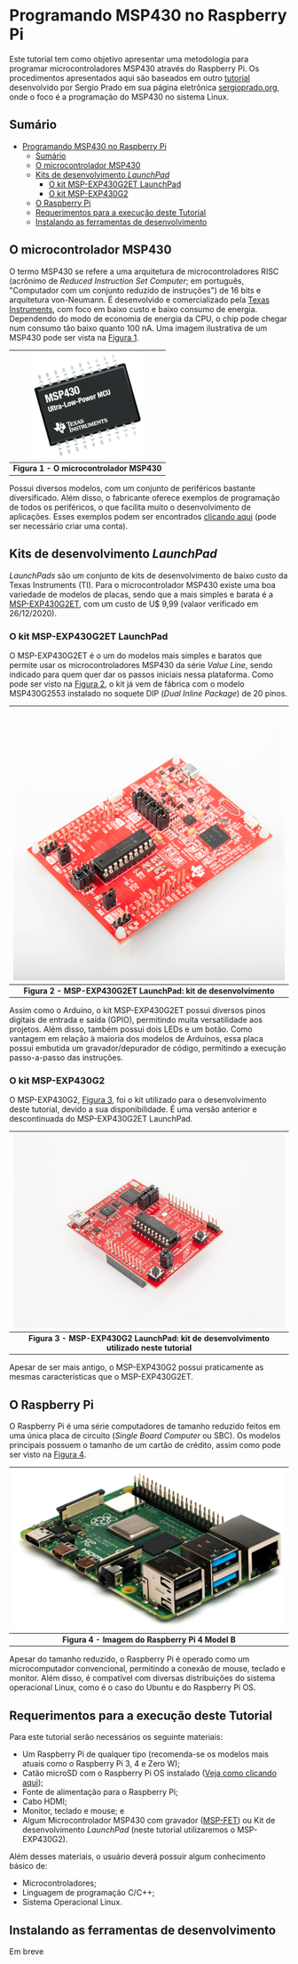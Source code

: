 # Programando MSP430 no Raspberry Pi

Este tutorial tem como objetivo apresentar uma metodologia para programar microcontroladores MSP430 através do Raspberry Pi. Os procedimentos apresentados aqui são baseados em outro [tutorial](https://sergioprado.org/trabalhando-com-o-msp430-no-linux/) desenvolvido por Sergio Prado em sua página eletrônica [sergioprado.org](sergioprado.org), onde o foco é a programação do MSP430 no sistema Linux.

## Sumário

- [Programando MSP430 no Raspberry Pi](#programando-msp430-no-raspberry-pi)
  - [Sumário](#sumário)
  - [O microcontrolador MSP430](#o-microcontrolador-msp430)
  - [Kits de desenvolvimento _LaunchPad_](#kits-de-desenvolvimento-launchpad)
    - [O kit MSP-EXP430G2ET LaunchPad](#o-kit-msp-exp430g2et-launchpad)
    - [O kit MSP-EXP430G2](#o-kit-msp-exp430g2)
  - [O Raspberry Pi](#o-raspberry-pi)
  - [Requerimentos para a execução deste Tutorial](#requerimentos-para-a-execução-deste-tutorial)
  - [Instalando as ferramentas de desenvolvimento](#instalando-as-ferramentas-de-desenvolvimento)

## O microcontrolador MSP430

O termo MSP430 se refere a uma arquitetura de microcontroladores RISC (acrônimo de _Reduced Instruction Set Computer_; em português, "Computador com um conjunto reduzido de instruções") de 16 bits e arquitetura von-Neumann. É desenvolvido e comercializado pela [Texas Instruments](https://www.ti.com/microcontrollers/msp430-ultra-low-power-mcus/overview.html), com foco em baixo custo e baixo consumo de energia. Dependendo do modo de economia de energia da CPU, o chip pode chegar num consumo tão baixo quanto 100 nA. Uma imagem ilustrativa de um MSP430 pode ser vista na 
[Figura 1](#msp430).

|![msp430](./figuras/MSP430_small.png "imagem ilustrativa do msp430")|
|:---:|
|__Figura 1 - O microcontrolador MSP430__|

Possui diversos modelos, com um conjunto de periféricos bastante diversificado. Além disso, o fabricante oferece exemplos de programação de todos os periféricos, o que facilita muito o desenvolvimento de aplicações. Esses exemplos podem ser encontrados [clicando aqui](https://dev.ti.com/) (pode ser necessário criar uma conta).

## Kits de desenvolvimento _LaunchPad_

_LaunchPads_ são um conjunto de kits de desenvolvimento de baixo custo da Texas Instruments (TI). Para o microcontrolador MSP430 existe uma boa variedade de modelos de placas, sendo que a mais simples e barata é a [MSP-EXP430G2ET](https://www.ti.com/tool/MSP-EXP430G2ET), com um custo de U$ 9,99 (valaor verificado em 26/12/2020).

### O kit MSP-EXP430G2ET LaunchPad

O MSP-EXP430G2ET é o um do modelos mais simples e baratos que permite usar os microcontroladores MSP430 da série _Value Line_, sendo indicado para quem quer dar os passos iniciais nessa plataforma. Como pode ser visto na [Figura 2](#kit), o kit já vem de fábrica com o modelo MSP430G2553 instalado no soquete DIP (_Dual Inline Package_) de 20 pinos.

|![kit](./figuras/kit.jpg "MSP-EXP430G2ET LaunchPad Development Kit")|
|:---:|
|__Figura 2 - MSP-EXP430G2ET LaunchPad: kit de desenvolvimento__|

Assim como o Arduino, o kit MSP-EXP430G2ET possui diversos pinos digitais de entrada e saída (GPIO), permitindo muita versatilidade aos projetos. Além disso, também possui dois LEDs e um botão. Como vantagem em relação à maioria dos modelos de Arduínos, essa placa possui embutida um gravador/depurador de código, permitindo a execução passo-a-passo das instruções.

### O kit MSP-EXP430G2

O MSP-EXP430G2, [Figura 3](#kit2), foi o kit utilizado para o desenvolvimento deste tutorial, devido a sua disponibilidade. É uma versão anterior e descontinuada do MSP-EXP430G2ET LaunchPad.

|![kit2](./figuras/kit2.jpg "MSP-EXP430G2 LaunchPad Development Kit")|
|:---:|
|__Figura 3 - MSP-EXP430G2 LaunchPad: kit de desenvolvimento utilizado neste tutorial__|

Apesar de ser mais antigo, o MSP-EXP430G2 possui praticamente as mesmas características que o MSP-EXP430G2ET.

## O Raspberry Pi

O Raspberry Pi é uma série computadores de tamanho reduzido feitos em uma única placa de circuito (_Single Board Computer_ ou SBC). Os modelos principais possuem o tamanho de um cartão de crédito, assim como pode ser visto na [Figura 4](#rpi).

|[![kit2](./figuras/rpi.jpg "O Raspberry Pi 4. Foto de Miiicihiaieil  Hieinizilieir (Wikipedia)")](https://commons.wikimedia.org/w/index.php?curid=80140656)|
|:---:|
|__Figura 4 - Imagem do Raspberry Pi 4 Model B__|

Apesar do tamanho reduzido, o Raspberry Pi é operado como um microcomputador convencional, permitindo a conexão de mouse, teclado e monitor. Além disso, é compatível com diversas distribuições do sistema operacional Linux, como é o caso do Ubuntu e do Raspberry Pi OS.

## Requerimentos para a execução deste Tutorial

Para este tutorial serão necessários os seguinte materiais:

 - Um Raspberry Pi de qualquer tipo (recomenda-se os modelos mais atuais como o Raspberry Pi 3, 4 e Zero W);
 - Catão microSD com o Raspberry Pi OS instalado ([Veja como clicando aqui](https://www.raspberrypi.org/documentation/installation/installing-images/));
 - Fonte de alimentação para o Raspberry Pi;
 - Cabo HDMI;
 - Monitor, teclado e mouse; e
 - Algum Microcontrolador MSP430 com gravador ([MSP-FET](https://www.ti.com/tool/MSP-FET)) ou Kit de desenvolvimento _LaunchPad_ (neste tutorial utilizaremos o MSP-EXP430G2).

 Além desses materiais, o usuário deverá possuir algum conhecimento básico de:

 - Microcontroladores;
 - Linguagem de programação C/C++;
 - Sistema Operacional Linux.

## Instalando as ferramentas de desenvolvimento
Em breve